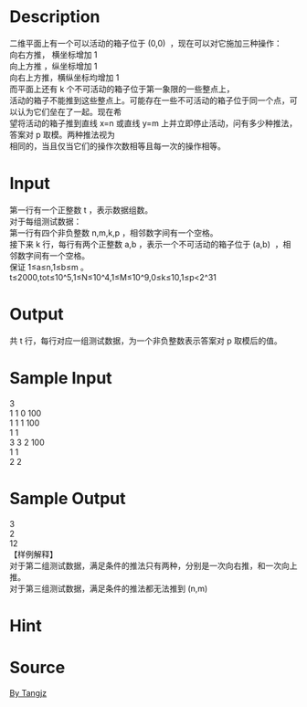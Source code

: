 
# Description

<div class="content"><div>二维平面上有一个可以活动的箱子位于 (0,0)  ，现在可以对它施加三种操作：</div>
<div>向右方推， 横坐标增加 1</div>
<div>向上方推 ，纵坐标增加 1</div>
<div>向右上方推，横纵坐标均增加 1</div>
<div>而平面上还有 k 个不可活动的箱子位于第一象限的一些整点上，</div>
<div>活动的箱子不能推到这些整点上。可能存在一些不可活动的箱子位于同一个点，可以认为它们垒在了一起。现在希</div>
<div>望将活动的箱子推到直线 x=n 或直线 y=m 上并立即停止活动，问有多少种推法，答案对 p 取模。两种推法视为</div>
<div>相同的，当且仅当它们的操作次数相等且每一次的操作相等。</div>
<p></p></div>

# Input

<div class="content"><div>第一行有一个正整数 t ，表示数据组数。</div>
<div>对于每组测试数据：</div>
<div>第一行有四个非负整数 n,m,k,p ，相邻数字间有一个空格。</div>
<div>接下来 k 行，每行有两个正整数 a,b ，表示一个不可活动的箱子位于 (a,b)  ，相邻数字间有一个空格。</div>
<div>保证 1≤a≤n,1≤b≤m 。 t≤2000,tot≤10^5,1≤N≤10^4,1≤M≤10^9,0≤k≤10,1≤p&lt;2^31</div>
<p></p></div>

# Output

<div class="content"><div>共 t 行，每行对应一组测试数据，为一个非负整数表示答案对 p 取模后的值。</div>
<p></p></div>

# Sample Input

<div class="content"><span class="sampledata">3<br/>
1 1 0 100<br/>
1 1 1 100<br/>
1 1<br/>
3 3 2 100<br/>
1 1<br/>
2 2</span></div>

# Sample Output

<div class="content"><span class="sampledata">3<br/>
2<br/>
12<br/>
【样例解释】<br/>
对于第二组测试数据，满足条件的推法只有两种，分别是一次向右推，和一次向上推。<br/>
对于第三组测试数据，满足条件的推法都无法推到 (n,m)  <br/>
</span></div>

# Hint

<div class="content"><p></p></div>

# Source

<div class="content"><p><a href="problemset.php?search=By Tangjz">By Tangjz</a></p></div>

